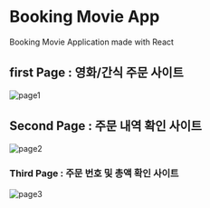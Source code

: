 # Booking Movie App

Booking Movie Application made with React

## first Page : 영화/간식 주문 사이트

![page1](https://user-images.githubusercontent.com/73169929/148678585-2ec99266-96e4-4b75-a36a-f7a10305465c.JPG)

## Second Page : 주문 내역 확인 사이트

![page2](https://user-images.githubusercontent.com/73169929/148678670-59ade7b1-94ed-4199-96e7-89727d7c1a98.JPG)

### Third Page : 주문 번호 및 총액 확인 사이트 

![page3](https://user-images.githubusercontent.com/73169929/148678734-c59272d6-21a9-4fb5-9f5a-9f0892c6fe2d.JPG)
